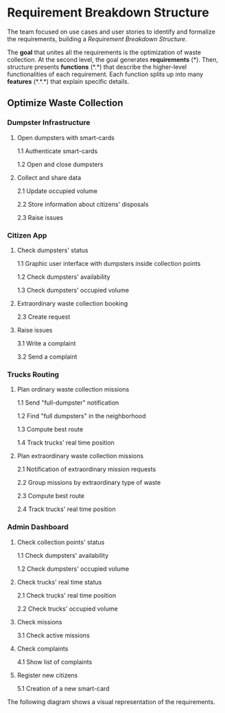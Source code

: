 # Requirement Breakdown Structure

The team focused on use cases and user stories to identify and formalize the requirements, building a _Requirement Breakdown Structure_.

The **goal** that unites all the requirements is the optimization of waste collection. At the second level, the goal generates **requirements** (\*). Then, structure presents **functions** (\*.\*) that describe the higher-level functionalities of each requirement. Each function splits up into many **features** (\*.\*.\*) that explain specific details.

## Optimize Waste Collection

### **Dumpster Infrastructure**

1. Open dumpsters with smart-cards

    1.1 Authenticate smart-cards

    1.2 Open and close dumpsters
    
2. Collect and share data

    2.1 Update occupied volume

    2.2 Store information about citizens' disposals

    2.3 Raise issues

### **Citizen App**

1. Check dumpsters' status

    1.1 Graphic user interface with dumpsters inside collection points

    1.2 Check dumpsters' availability

    1.3 Check dumpsters' occupied volume
    
2. Extraordinary waste collection booking

   2.3 Create request
    
3. Raise issues

    3.1 Write a complaint

    3.2 Send a complaint

### **Trucks Routing**

1. Plan ordinary waste collection missions

    1.1 Send "full-dumpster" notification

    1.2 Find "full dumpsters" in the neighborhood
    
    1.3 Compute best route

    1.4 Track trucks' real time position
    
2. Plan extraordinary waste collection missions

    2.1 Notification of extraordinary mission requests

    2.2 Group missions by extraordinary type of waste

    2.3 Compute best route

    2.4 Track trucks' real time position

### **Admin Dashboard**

1. Check collection points' status

    1.1 Check dumpsters' availability

    1.2 Check dumpsters' occupied volume
    
2. Check trucks' real time status

    2.1 Check trucks' real time position

    2.2 Check trucks' occupied volume

3. Check missions

    3.1 Check active missions
    
4. Check complaints

    4.1 Show list of complaints
    
5. Register new citizens

    5.1 Creation of a new smart-card

The following diagram shows a visual representation of the requirements.

<!--![Diagram Image Link](./requirement-breakdown-structure.pm.puml)-->